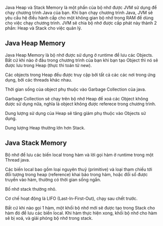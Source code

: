 Java Heap và Stack Memory là một phần của bộ nhớ được JVM sử dụng để chạy chương trình Java của bạn. Khi bạn chạy chương trình Java, JVM sẽ yêu cầu hệ điều hành cấp cho một không gian bộ nhớ trong RAM để dùng cho việc chạy chương trình. JVM sẽ chia bộ nhớ được cấp phát này thành 2 phần: Heap và Stack cho việc quản lý.  

## Java Heap Memory
Java Heap Memory là bộ nhớ được sử dụng ở runtime để lưu các Objects. Bất cứ khi nào ở đâu trong chương trình của bạn khi bạn tạo Object thì nó sẽ được lưu trong Heap (thực thi toán tử new).

Các objects trong Heap đều được truy cập bởi tất cả các các nơi trong ứng dụng, bởi các threads khác nhau.

Thời gian sống của object phụ thuộc vào Garbage Collection của java.

Garbage Collection sẽ chạy trên bộ nhớ Heap để xoá các Object không được sử dụng nữa, nghĩa là object không được referece trong chương trình.

Dung lượng sử dụng của Heap sẽ tăng giảm phụ thuộc vào Objects sử dụng.

Dung lượng Heap thường lớn hơn Stack.  

## Java Stack Memory
Bộ nhớ để lưu các biến local trong hàm và lời gọi hàm ở runtime trong một Thread java.

Các biến local bao gồm loại nguyên thuỷ (primitive) và loại tham chiếu tới đối tượng trong heap (reference) khai báo trong hàm, hoặc đối số được truyền vào hàm, thường có thời gian sống ngắn.

Bố nhớ stack thường nhỏ.

Cơ chế hoạt động là LIFO (Last-In-First-Out), chạy sau chết trước.

Bất cứ khi nào gọi 1 hàm, một khối bộ nhớ mới sẽ được tạo trong Stack cho hàm đó để lưu các biến local. Khi hàm thực hiện xong, khối bộ nhớ cho hàm sẽ bị xoá, và giải phóng bộ nhớ trong stack.